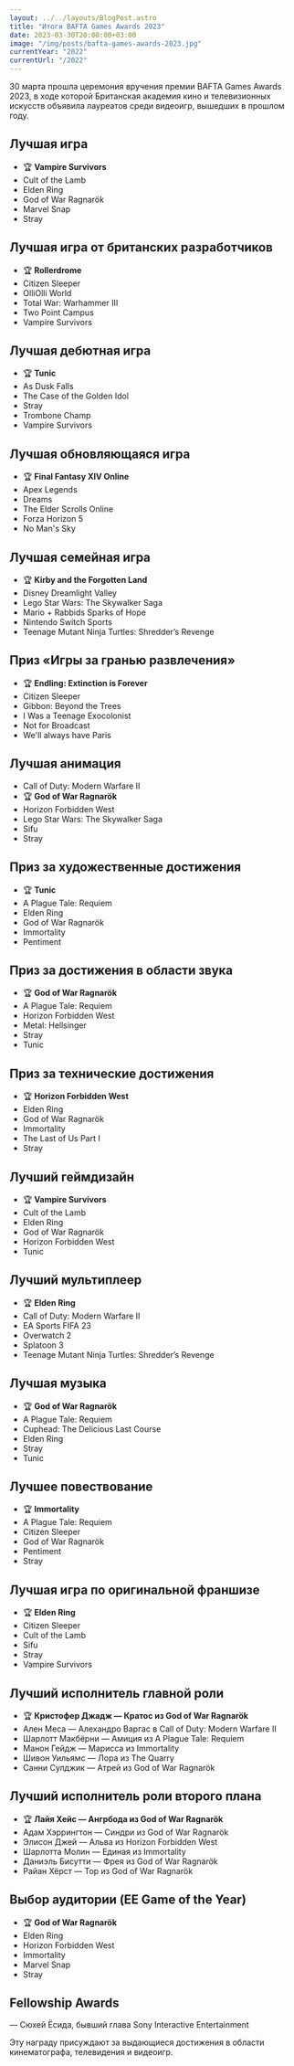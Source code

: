 ```yaml
---
layout: ../../layouts/BlogPost.astro
title: "Итоги BAFTA Games Awards 2023"
date: 2023-03-30T20:00:00+03:00
image: "/img/posts/bafta-games-awards-2023.jpg"
currentYear: "2022"
currentUrl: "/2022"
---
```


30 марта прошла церемония вручения премии BAFTA Games Awards 2023, в ходе которой Британская академия кино и телевизионных искусств объявила лауреатов среди видеоигр, вышедших в прошлом году.

## Лучшая игра

-   🏆 **Vampire Survivors**  
-   Cult of the Lamb
-   Elden Ring  
-   God of War Ragnarök  
-   Marvel Snap  
-   Stray  

## Лучшая игра от британских разработчиков

-   🏆 **Rollerdrome**
-   Citizen Sleeper
-   OlliOlli World  
-   Total War: Warhammer III  
-   Two Point Campus  
-   Vampire Survivors  

## Лучшая дебютная игра

-   🏆 **Tunic**  
-   As Dusk Falls
-   The Case of the Golden Idol  
-   Stray  
-   Trombone Champ  
-   Vampire Survivors  

## Лучшая обновляющаяся игра

-   🏆 **Final Fantasy XIV Online**
-   Apex Legends
-   Dreams  
-   The Elder Scrolls Online  
-   Forza Horizon 5  
-   No Man's Sky  

## Лучшая семейная игра

-   🏆 **Kirby and the Forgotten Land**
-   Disney Dreamlight Valley
-   Lego Star Wars: The Skywalker Saga  
-   Mario + Rabbids Sparks of Hope  
-   Nintendo Switch Sports  
-   Teenage Mutant Ninja Turtles: Shredder’s Revenge  

## Приз «Игры за гранью развлечения»

-   🏆 **Endling: Extinction is Forever**
-   Citizen Sleeper
-   Gibbon: Beyond the Trees  
-   I Was a Teenage Exocolonist  
-   Not for Broadcast  
-   We'll always have Paris  

## Лучшая анимация

-   Call of Duty: Modern Warfare II
-   🏆 **God of War Ragnarök**
-   Horizon Forbidden West  
-   Lego Star Wars: The Skywalker Saga  
-   Sifu  
-   Stray

## Приз за художественные достижения

-   🏆 **Tunic**  
-   A Plague Tale: Requiem
-   Elden Ring  
-   God of War Ragnarök  
-   Immortality  
-   Pentiment  

## Приз за достижения в области звука

-   🏆 **God of War Ragnarök**
-   A Plague Tale: Requiem
-   Horizon Forbidden West  
-   Metal: Hellsinger  
-   Stray  
-   Tunic  

## Приз за технические достижения

-   🏆 **Horizon Forbidden West**
-   Elden Ring
-   God of War Ragnarök  
-   Immortality  
-   The Last of Us Part I  
-   Stray  

## Лучший геймдизайн

-   🏆 **Vampire Survivors**  
-   Cult of the Lamb
-   Elden Ring  
-   God of War Ragnarök  
-   Horizon Forbidden West  
-   Tunic  

## Лучший мультиплеер

-   🏆 **Elden Ring**
-   Call of Duty: Modern Warfare II
-   EA Sports FIFA 23  
-   Overwatch 2  
-   Splatoon 3  
-   Teenage Mutant Ninja Turtles: Shredder’s Revenge  
    

## Лучшая музыка

-   🏆 **God of War Ragnarök**
-   A Plague Tale: Requiem
-   Cuphead: The Delicious Last Course  
-   Elden Ring  
-   Stray  
-   Tunic  
    

## Лучшее повествование

-   🏆 **Immortality**
-   A Plague Tale: Requiem
-   Citizen Sleeper  
-   God of War Ragnarök  
-   Pentiment  
-   Stray  
    

## Лучшая игра по оригинальной франшизе

-   🏆 **Elden Ring**
-   Citizen Sleeper
-   Cult of the Lamb  
-   Sifu  
-   Stray  
-   Vampire Survivors  
    

## Лучший исполнитель главной роли

-   🏆 **Кристофер Джадж — Кратос из God of War Ragnarök**
-   Ален Меса — Алехандро Варгас в Call of Duty: Modern Warfare II
-   Шарлотт Макбёрни — Амиция из A Plague Tale: Requiem  
-   Манон Гейдж — Марисса из Immortality  
-   Шивон Уильямс — Лора из The Quarry  
-   Санни Сулджик — Атрей из God of War Ragnarök  
    

## Лучший исполнитель роли второго плана

-   🏆 **Лайя Хейс — Ангрбода из God of War Ragnarök**
-   Адам Хэррингтон — Синдри из God of War Ragnarök
-   Элисон Джей — Альва из Horizon Forbidden West  
-   Шарлотта Молин — Единая из Immortality  
-   Даниэль Бисутти — Фрея из God of War Ragnarök  
-   Райан Хёрст — Тор из God of War Ragnarök  
    

## Выбор аудитории (EE Game of the Year)

-   🏆 **God of War Ragnarök**
-   Elden Ring
-   Horizon Forbidden West  
-   Immortality  
-   Marvel Snap  
-   Stray

## Fellowship Awards 

— Сюхей Ёсида, бывший глава Sony Interactive Entertainment

Эту награду присуждают за выдающиеся достижения в области кинематографа, телевидения и видеоигр.